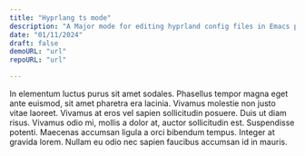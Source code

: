 ```yaml
---
title: "Hyprlang ts mode"
description: "A Major mode for editing hyprland config files in Emacs powered by treesitter."
date: "01/11/2024"
draft: false
demoURL: "url"
repoURL: "url"

---
```


In elementum luctus purus sit amet sodales. Phasellus tempor magna
eget ante euismod, sit amet pharetra era lacinia.
Vivamus molestie non justo vitae laoreet. Vivamus at eros vel sapien
sollicitudin posuere. Duis ut diam risus. Vivamus odio mi,
mollis a dolor at, auctor sollicitudin est. Suspendisse potenti. Maecenas
accumsan ligula a orci bibendum tempus. Integer at gravida lorem.
Nullam eu odio nec sapien faucibus accumsan id in mauris.
